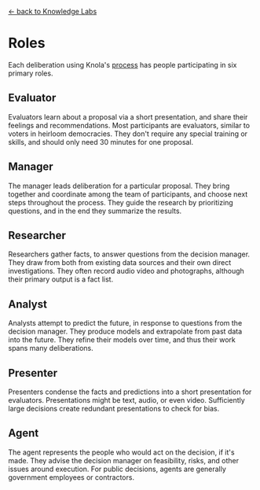 [&larr; back to Knowledge Labs](.)

# Roles

Each deliberation using Knola's [process](process) has people participating in six primary roles.

<div class="flex">
<div class="doublet">
 <h2>Evaluator</h2>
 <p>Evaluators learn about a proposal via a short presentation, and share their feelings and recommendations. Most participants are evaluators, similar to voters in heirloom democracies. They don't require any special training or skills, and should only need 30 minutes for one proposal.</p>
</div>

<div class="doublet">
 <h2> Manager</h2>
 <p>The manager leads deliberation for a particular proposal. They bring together and coordinate among the team of participants, and choose next steps throughout the process. They guide the research by prioritizing questions, and in the end they summarize the results.</p>
 <!-- For smaller decisions, the manager might also assume the role of researcher, analyst, and presenter. -->
</div>

<div class="doublet">
 <h2>Researcher</h2>
 <p>Researchers gather facts, to answer questions from the decision manager. They draw from both from existing data sources and their own direct investigations. They often record audio video and photographs, although their primary output is a fact list.</p>
</div>

<div class="doublet">
 <h2>Analyst</h2>
 <p>Analysts attempt to predict the future, in response to questions from the decision manager. They produce models and extrapolate from past data into the future. They refine their models over time, and thus their work spans many deliberations.</p>
</div>

<div class="doublet">
 <h2>Presenter</h2>
 <p>Presenters condense the facts and predictions into a short presentation for evaluators. Presentations might be text, audio, or even video. Sufficiently large decisions create redundant presentations to check for bias.</p>
</div>

<div class="doublet">
 <h2>Agent</h2>
 <p>The agent represents the people who would act on the decision, if it's made. They advise the decision manager on feasibility, risks, and other issues around execution. For public decisions, agents are generally government employees or contractors.</p>
</div>

</div>